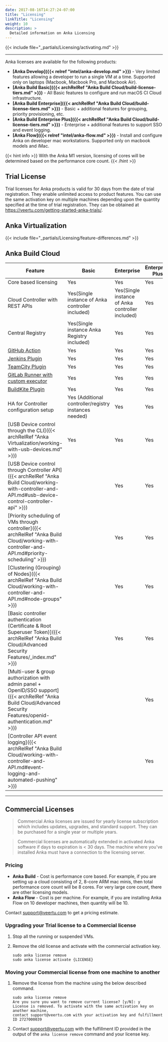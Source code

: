 ```yaml
---
date: 2017-08-16T14:27:24-07:00
title: "Licensing"
linkTitle: "Licensing"
weight: 10
description: >
  Detailed information on Anka Licensing
---
```


{{< include file="_partials/Licensing/activating.md" >}}

---

Anka licenses are available for the following products:

+ **[Anka Develop]({{< relref "intel/anka-develop.md" >}})** - Very limited features allowing a developer to run a single VM at a time. Supported only on laptops (Macbook, Macbook Pro, and Macbook Air).
+ **[Anka Build Basic]({{< archRelRef "Anka Build Cloud/build-license-tiers.md" >}})** - All Basic features to configure and run macOS CI Cloud infrastructure.
+ **[Anka Build Enterprise]({{< archRelRef "Anka Build Cloud/build-license-tiers.md" >}})** - Basic + additional features for grouping, priority provisioning, etc.
+ **[Anka Build Enterprise Plus]({{< archRelRef "Anka Build Cloud/build-license-tiers.md" >}})** - Enterprise + additional features to support SSO and event logging.
+ **[Anka Flow]({{< relref "intel/anka-flow.md" >}})** - Install and configure Anka on developer mac workstations. Supported only on macbook models and iMac.

{{< hint info >}}
With the Anka M1 version, licensing of cores will be determined based on the performance core count.
{{< /hint >}}

## Trial License

Trial licenses for Anka products is valid for 30 days from the date of trial registration. They enable unlimited access to product features. You can use the same activation key on multiple machines depending upon the quantity specified at the time of trial registration. They can be obtained at https://veertu.com/getting-started-anka-trials/.

## Anka Virtualization

{{< include file="_partials/Licensing/feature-differences.md" >}}

## Anka Build Cloud

**Feature** | **Basic** | **Enterprise** | **Enterprise Plus**
--- | --- | --- |  ---
Core based licensing | Yes | Yes | Yes
Cloud Controller with REST APIs | Yes(Single instance of Anka controller included) | Yes(Single instance of Anka controller included) | Yes
Central Registry | Yes(Single instance Anka Registry included) | Yes | Yes
[GitHub Action](https://github.com/marketplace/actions/anka-vm-github-action) | Yes | Yes | Yes
[Jenkins Plugin](https://plugins.jenkins.io/anka-build/) | Yes | Yes | Yes
[TeamCity Plugin](https://plugins.jetbrains.com/plugin/10733-anka-build-cloud) | Yes | Yes | Yes
[GitLab Runner with custom executor](https://github.com/veertuinc/gitlab-runner) | Yes | Yes | Yes
[BuildKite Plugin](https://github.com/veertuinc/anka-buildkite-plugin) | Yes | Yes | Yes
HA for Controller configuration setup | Yes (Additional controller/registry instances needed) | Yes | Yes
[USB Device control through the CLI]({{< archRelRef "Anka Virtualization/working-with-usb-devices.md" >}}) |  Yes  | Yes | Yes
[USB Device control through Controller API]({{< archRelRef "Anka Build Cloud/working-with-controller-and-API.md#usb-device-control-controller-api" >}}) |    | Yes | Yes
[Priority scheduling of VMs through controller]({{< archRelRef "Anka Build Cloud/working-with-controller-and-API.md#priority-scheduling" >}}) |    | Yes | Yes
[Clustering (Grouping) of Nodes]({{< archRelRef "Anka Build Cloud/working-with-controller-and-API.md#node-groups" >}}) |    | Yes | Yes 
[Basic controller authentication (Certificate & Root Superuser Token)]({{< archRelRef "Anka Build Cloud/Advanced Security Features/_index.md" >}}) |    | Yes | Yes
[Multi-user & group authorization with admin panel + OpenID/SSO support]({{< archRelRef "Anka Build Cloud/Advanced Security Features/openid-authentication.md" >}}) |    |    | Yes
[Controller API event logging]({{< archRelRef "Anka Build Cloud/working-with-controller-and-API.md#event-logging-and-automated-pushing" >}}) |    |    | Yes

---

## Commercial Licenses

> Commercial Anka licenses are issued for yearly license subscription which includes updates, upgrades, and standard support. They can be purchased for a single year or multiple years.

> Commercial licenses are automatically extended in activated Anka software if days to expiration is < 30 days. The machine where you've installed Anka must have a connection to the licensing server.

### Pricing

+ **Anka Build** - Cost is performance core based. For example, if you are setting up a cloud consisting of 2, 8-core ARM mac minis, then total performance core count will be 8 cores. For very large core count, there are other licensing models.
+ **Anka Flow** - Cost is per machine. For example, if you are installing Anka Flow on 10 developer machines, then quantity will be 10.

Contact [support@veertu.com](mailto:support@veertu.com) to get a pricing estimate.  

### Upgrading your Trial license to a Commercial license

1. Stop all the running or suspended VMs. 
2. Remove the old license and activate with the commercial activation key.

    ```shell
    sudo anka license remove
    sudo anka license activate {LICENSE}
    ```

### Moving your Commercial license from one machine to another

1. Remove the license from the machine using the below described command.

    ```shell
    sudo anka license remove
    Are you sure you want to remove current license? [y/N]: y
    License is removed. To activate with the same activation key on another machine,
    contact support@veertu.com with your activation key and fulfillment ID 2727000039
    ```

2. Contact [support@veertu.com](mailto:support@veertu.com) with the fulfillment ID provided in the output of the `anka license remove` command and your license key.
